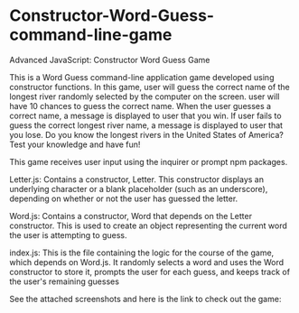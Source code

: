 # Constructor-Word-Guess-command-line-game
Advanced JavaScript: Constructor Word Guess Game

This is a Word Guess command-line application game developed using constructor functions. In this game, user will guess the correct name of the longest river randomly selected by the computer on  the screen. user will have 10 chances to guess the correct name. When the user guesses a correct name, a message is displayed to user that you win. If user fails to guess the correct longest river name, a message is displayed to user that you lose. Do you know the longest rivers in the United States of America? Test your knowledge and have fun!

This game receives user input using the inquirer or prompt npm packages.

Letter.js: Contains a constructor, Letter. This constructor displays an underlying character or a blank placeholder (such as an underscore), depending on whether or not the user has guessed the letter. 

Word.js: Contains a constructor, Word that depends on the Letter constructor. This is used to create an object representing the current word the user is attempting to guess. 

index.js: This is the file containing the logic for the course of the game, which depends on Word.js.  It randomly selects a word and uses the Word constructor to store it, prompts the user for each guess, and keeps track of the user's remaining guesses

See the attached screenshots and here is the link to check out the game: 
